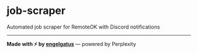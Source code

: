 # job-scraper
Automated job scraper for RemoteOK with Discord notifications

---

**Made with ⚡ by [engelgatus](https://github.com/engelgatus)** — powered by Perplexity